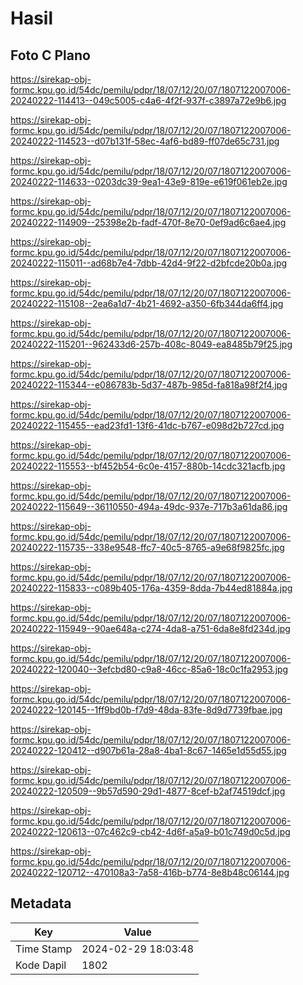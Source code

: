 # Hasil

## Foto C Plano

https://sirekap-obj-formc.kpu.go.id/54dc/pemilu/pdpr/18/07/12/20/07/1807122007006-20240222-114413--049c5005-c4a6-4f2f-937f-c3897a72e9b6.jpg

https://sirekap-obj-formc.kpu.go.id/54dc/pemilu/pdpr/18/07/12/20/07/1807122007006-20240222-114523--d07b131f-58ec-4af6-bd89-ff07de65c731.jpg

https://sirekap-obj-formc.kpu.go.id/54dc/pemilu/pdpr/18/07/12/20/07/1807122007006-20240222-114633--0203dc39-9ea1-43e9-819e-e619f061eb2e.jpg

https://sirekap-obj-formc.kpu.go.id/54dc/pemilu/pdpr/18/07/12/20/07/1807122007006-20240222-114909--25398e2b-fadf-470f-8e70-0ef9ad6c6ae4.jpg

https://sirekap-obj-formc.kpu.go.id/54dc/pemilu/pdpr/18/07/12/20/07/1807122007006-20240222-115011--ad68b7e4-7dbb-42d4-9f22-d2bfcde20b0a.jpg

https://sirekap-obj-formc.kpu.go.id/54dc/pemilu/pdpr/18/07/12/20/07/1807122007006-20240222-115108--2ea6a1d7-4b21-4692-a350-6fb344da6ff4.jpg

https://sirekap-obj-formc.kpu.go.id/54dc/pemilu/pdpr/18/07/12/20/07/1807122007006-20240222-115201--962433d6-257b-408c-8049-ea8485b79f25.jpg

https://sirekap-obj-formc.kpu.go.id/54dc/pemilu/pdpr/18/07/12/20/07/1807122007006-20240222-115344--e086783b-5d37-487b-985d-fa818a98f2f4.jpg

https://sirekap-obj-formc.kpu.go.id/54dc/pemilu/pdpr/18/07/12/20/07/1807122007006-20240222-115455--ead23fd1-13f6-41dc-b767-e098d2b727cd.jpg

https://sirekap-obj-formc.kpu.go.id/54dc/pemilu/pdpr/18/07/12/20/07/1807122007006-20240222-115553--bf452b54-6c0e-4157-880b-14cdc321acfb.jpg

https://sirekap-obj-formc.kpu.go.id/54dc/pemilu/pdpr/18/07/12/20/07/1807122007006-20240222-115649--36110550-494a-49dc-937e-717b3a61da86.jpg

https://sirekap-obj-formc.kpu.go.id/54dc/pemilu/pdpr/18/07/12/20/07/1807122007006-20240222-115735--338e9548-ffc7-40c5-8765-a9e68f9825fc.jpg

https://sirekap-obj-formc.kpu.go.id/54dc/pemilu/pdpr/18/07/12/20/07/1807122007006-20240222-115833--c089b405-176a-4359-8dda-7b44ed81884a.jpg

https://sirekap-obj-formc.kpu.go.id/54dc/pemilu/pdpr/18/07/12/20/07/1807122007006-20240222-115949--90ae648a-c274-4da8-a751-6da8e8fd234d.jpg

https://sirekap-obj-formc.kpu.go.id/54dc/pemilu/pdpr/18/07/12/20/07/1807122007006-20240222-120040--3efcbd80-c9a8-46cc-85a6-18c0c1fa2953.jpg

https://sirekap-obj-formc.kpu.go.id/54dc/pemilu/pdpr/18/07/12/20/07/1807122007006-20240222-120145--1ff9bd0b-f7d9-48da-83fe-8d9d7739fbae.jpg

https://sirekap-obj-formc.kpu.go.id/54dc/pemilu/pdpr/18/07/12/20/07/1807122007006-20240222-120412--d907b61a-28a8-4ba1-8c67-1465e1d55d55.jpg

https://sirekap-obj-formc.kpu.go.id/54dc/pemilu/pdpr/18/07/12/20/07/1807122007006-20240222-120509--9b57d590-29d1-4877-8cef-b2af74519dcf.jpg

https://sirekap-obj-formc.kpu.go.id/54dc/pemilu/pdpr/18/07/12/20/07/1807122007006-20240222-120613--07c462c9-cb42-4d6f-a5a9-b01c749d0c5d.jpg

https://sirekap-obj-formc.kpu.go.id/54dc/pemilu/pdpr/18/07/12/20/07/1807122007006-20240222-120712--470108a3-7a58-416b-b774-8e8b48c06144.jpg


## Metadata

| Key        | Value               |
| ---------- | ------------------- |
| Time Stamp | 2024-02-29 18:03:48 |
| Kode Dapil | 1802                |



